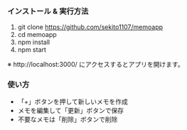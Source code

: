 ### インストール & 実行方法

1. git clone https://github.com/sekito1107/memoapp
2. cd memoapp
3. npm install
4. npm start

※ http://localhost:3000/ にアクセスするとアプリを開けます。

### 使い方

- 「+」ボタンを押して新しいメモを作成
- メモを編集して「更新」ボタンで保存
- 不要なメモは「削除」ボタンで削除
